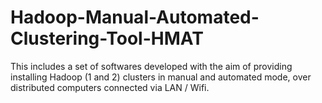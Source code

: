 # Hadoop-Manual-Automated-Clustering-Tool-HMAT
This includes a set of softwares developed with the aim of providing installing Hadoop (1 and 2) clusters in manual and automated mode, over distributed computers connected via LAN / Wifi.
